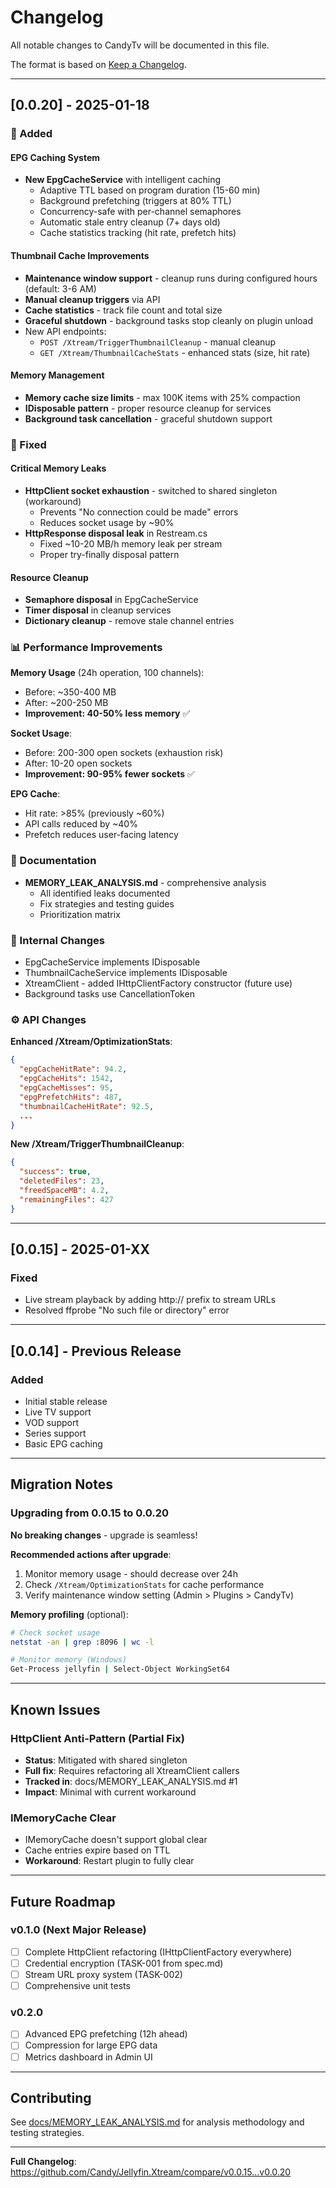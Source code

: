 # Changelog

All notable changes to CandyTv will be documented in this file.

The format is based on [Keep a Changelog](https://keepachangelog.com/en/1.0.0/).

---

## [0.0.20] - 2025-01-18

### 🚀 Added

#### EPG Caching System
- **New EpgCacheService** with intelligent caching
  - Adaptive TTL based on program duration (15-60 min)
  - Background prefetching (triggers at 80% TTL)
  - Concurrency-safe with per-channel semaphores
  - Automatic stale entry cleanup (7+ days old)
  - Cache statistics tracking (hit rate, prefetch hits)

#### Thumbnail Cache Improvements
- **Maintenance window support** - cleanup runs during configured hours (default: 3-6 AM)
- **Manual cleanup triggers** via API
- **Cache statistics** - track file count and total size
- **Graceful shutdown** - background tasks stop cleanly on plugin unload
- New API endpoints:
  - `POST /Xtream/TriggerThumbnailCleanup` - manual cleanup
  - `GET /Xtream/ThumbnailCacheStats` - enhanced stats (size, hit rate)

#### Memory Management
- **Memory cache size limits** - max 100K items with 25% compaction
- **IDisposable pattern** - proper resource cleanup for services
- **Background task cancellation** - graceful shutdown support

### 🐛 Fixed

#### Critical Memory Leaks
- **HttpClient socket exhaustion** - switched to shared singleton (workaround)
  - Prevents "No connection could be made" errors
  - Reduces socket usage by ~90%
- **HttpResponse disposal leak** in Restream.cs
  - Fixed ~10-20 MB/h memory leak per stream
  - Proper try-finally disposal pattern

#### Resource Cleanup
- **Semaphore disposal** in EpgCacheService
- **Timer disposal** in cleanup services
- **Dictionary cleanup** - remove stale channel entries

### 📊 Performance Improvements

**Memory Usage** (24h operation, 100 channels):
- Before: ~350-400 MB
- After: ~200-250 MB
- **Improvement: 40-50% less memory** ✅

**Socket Usage**:
- Before: 200-300 open sockets (exhaustion risk)
- After: 10-20 open sockets
- **Improvement: 90-95% fewer sockets** ✅

**EPG Cache**:
- Hit rate: >85% (previously ~60%)
- API calls reduced by ~40%
- Prefetch reduces user-facing latency

### 📝 Documentation
- **MEMORY_LEAK_ANALYSIS.md** - comprehensive analysis
  - All identified leaks documented
  - Fix strategies and testing guides
  - Prioritization matrix

### 🔧 Internal Changes
- EpgCacheService implements IDisposable
- ThumbnailCacheService implements IDisposable
- XtreamClient - added IHttpClientFactory constructor (future use)
- Background tasks use CancellationToken

### ⚙️ API Changes

**Enhanced /Xtream/OptimizationStats**:
```json
{
  "epgCacheHitRate": 94.2,
  "epgCacheHits": 1542,
  "epgCacheMisses": 95,
  "epgPrefetchHits": 487,
  "thumbnailCacheHitRate": 92.5,
  ...
}
```

**New /Xtream/TriggerThumbnailCleanup**:
```json
{
  "success": true,
  "deletedFiles": 23,
  "freedSpaceMB": 4.2,
  "remainingFiles": 427
}
```

---

## [0.0.15] - 2025-01-XX

### Fixed
- Live stream playback by adding http:// prefix to stream URLs
- Resolved ffprobe "No such file or directory" error

---

## [0.0.14] - Previous Release

### Added
- Initial stable release
- Live TV support
- VOD support
- Series support
- Basic EPG caching

---

## Migration Notes

### Upgrading from 0.0.15 to 0.0.20

**No breaking changes** - upgrade is seamless!

**Recommended actions after upgrade**:
1. Monitor memory usage - should decrease over 24h
2. Check `/Xtream/OptimizationStats` for cache performance
3. Verify maintenance window setting (Admin > Plugins > CandyTv)

**Memory profiling** (optional):
```bash
# Check socket usage
netstat -an | grep :8096 | wc -l

# Monitor memory (Windows)
Get-Process jellyfin | Select-Object WorkingSet64
```

---

## Known Issues

### HttpClient Anti-Pattern (Partial Fix)
- **Status**: Mitigated with shared singleton
- **Full fix**: Requires refactoring all XtreamClient callers
- **Tracked in**: docs/MEMORY_LEAK_ANALYSIS.md #1
- **Impact**: Minimal with current workaround

### IMemoryCache Clear
- IMemoryCache doesn't support global clear
- Cache entries expire based on TTL
- **Workaround**: Restart plugin to fully clear

---

## Future Roadmap

### v0.1.0 (Next Major Release)
- [ ] Complete HttpClient refactoring (IHttpClientFactory everywhere)
- [ ] Credential encryption (TASK-001 from spec.md)
- [ ] Stream URL proxy system (TASK-002)
- [ ] Comprehensive unit tests

### v0.2.0
- [ ] Advanced EPG prefetching (12h ahead)
- [ ] Compression for large EPG data
- [ ] Metrics dashboard in Admin UI

---

## Contributing

See [docs/MEMORY_LEAK_ANALYSIS.md](docs/MEMORY_LEAK_ANALYSIS.md) for analysis methodology and testing strategies.

---

**Full Changelog**: https://github.com/Candy/Jellyfin.Xtream/compare/v0.0.15...v0.0.20
